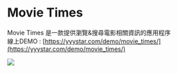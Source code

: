 # Movie Times

Movie Times 是一款提供瀏覽&搜尋電影相關資訊的應用程序  
線上DEMO : [https://yyystar.com/demo/movie_times/](https://yyystar.com/demo/movie_times/)

![](https://yyystar.com/for_github/img/p03_ms.jpg)